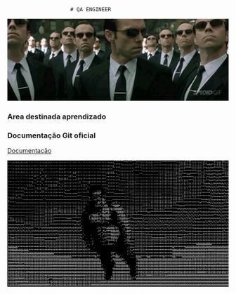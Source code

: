                         # QA ENGINEER

![Alt text](./imagens/matrix.gif "O futuro se faz agora")


### Area destinada aprendizado 

### Documentação Git oficial
<p align="left">
  <a href="https://docs.github.com/pt/get-started/using-git/pushing-commits-to-a-remote-repository">Documentação</a>
</p>
 



![Alt text](./imagens/igm.gif "Let´s go!")

